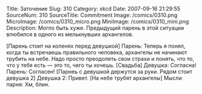 Title: Заточение 
Slug: 310 
Category: xkcd 
Date: 2007-09-16 21:29:55 
SourceNum: 310 
SourceTitle: Commitment 
Image: /comics/0310.png 
MicroImage: /comics/0310_micro.png 
MiniImage: /comics/0310_mini.png 
Description: Могло быть хуже. Предыдущий парень в этой ситуации влюбился в одного из мелькнувших архангелов. 

[Парень стоит на коленях перед девушкой]
Парень: Теперь я понял, когда ты встречаешь правильного человека, архангелы не начинают трубить на небе. Надо просто преодолеть свои страхи и понять, что то, что у тебя есть — это то, чего ты хочешь.
[Свадьба]
Девушка: Согласна!
Парень: Согласен!
[Парнеь с девушкой держутся за руки. Рядом стоит девушка 2]
Девушка 2: Привет.
[На небе трубят архангелы]
Мысли парня: Хм, блин.